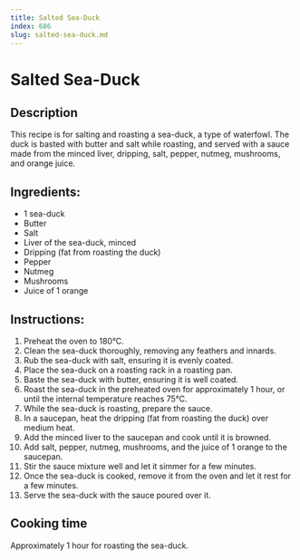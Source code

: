 ```yaml
---
title: Salted Sea-Duck
index: 686
slug: salted-sea-duck.md
---
```


# Salted Sea-Duck

## Description
This recipe is for salting and roasting a sea-duck, a type of waterfowl. The duck is basted with butter and salt while roasting, and served with a sauce made from the minced liver, dripping, salt, pepper, nutmeg, mushrooms, and orange juice.

## Ingredients:
- 1 sea-duck
- Butter
- Salt
- Liver of the sea-duck, minced
- Dripping (fat from roasting the duck)
- Pepper
- Nutmeg
- Mushrooms
- Juice of 1 orange

## Instructions:
1. Preheat the oven to 180°C.
2. Clean the sea-duck thoroughly, removing any feathers and innards.
3. Rub the sea-duck with salt, ensuring it is evenly coated.
4. Place the sea-duck on a roasting rack in a roasting pan.
5. Baste the sea-duck with butter, ensuring it is well coated.
6. Roast the sea-duck in the preheated oven for approximately 1 hour, or until the internal temperature reaches 75°C.
7. While the sea-duck is roasting, prepare the sauce.
8. In a saucepan, heat the dripping (fat from roasting the duck) over medium heat.
9. Add the minced liver to the saucepan and cook until it is browned.
10. Add salt, pepper, nutmeg, mushrooms, and the juice of 1 orange to the saucepan.
11. Stir the sauce mixture well and let it simmer for a few minutes.
12. Once the sea-duck is cooked, remove it from the oven and let it rest for a few minutes.
13. Serve the sea-duck with the sauce poured over it.

## Cooking time
Approximately 1 hour for roasting the sea-duck.